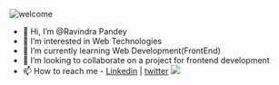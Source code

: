 
![welcome](https://user-images.githubusercontent.com/98400348/212469651-c96d87da-cc73-4349-b551-5d838ea25b58.gif)


-  👋 Hi, I’m @Ravindra Pandey
- 👀 I’m interested in Web Technologies
- 🌱 I’m currently learning Web Development(FrontEnd)
- 💞️ I’m looking to collaborate on a project for frontend development 
- 📫 How to reach me - [Linkedin](https://www.linkedin.com/in/ravindrap04/) | [twitter](https://twitter.com/ravindraP04)
![](https://komarev.com/ghpvc/?username=ravindrap04&style=flat-square)

<!---
RavindraP04/RavindraP04 is a ✨ special ✨ repository because its `README.md` (this file) appears on your GitHub profile.
You can click the Preview link to take a look at your changes.
--->
